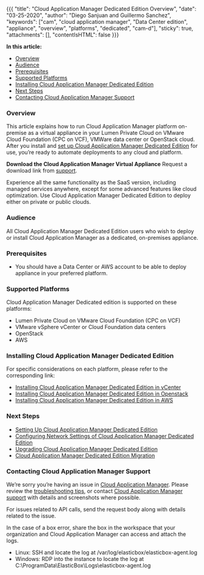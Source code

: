 {{{
"title": "Cloud Application Manager Dedicated Edition Overview",
"date": "03-25-2020",
"author": "Diego Sanjuan and Guillermo Sanchez",
"keywords": ["cam", "cloud application manager", "Data Center edition", "appliance", "overview", "platforms", "dedicated", "cam-d"],
"sticky": true,
"attachments": [],
"contentIsHTML": false
}}}

**In this article:**

* [Overview](#overview)
* [Audience](#audience)
* [Prerequisites](#prerequisites)
* [Supported Platforms](#supported-platforms)
* [Installing Cloud Application Manager Dedicated Edition](#installing-cloud-application-manager-dedicated-edition)
* [Next Steps](#next-steps)
* [Contacting Cloud Application Manager Support](#contacting-cloud-application-manager-support)

### Overview

This article explains how to run Cloud Application Manager platform on-premise as a virtual appliance in your Lumen Private Cloud on VMware Cloud Foundation (CPC on VCF), VMWare data center or OpenStack cloud. After you install and [set up Cloud Application Manager Dedicated Edition](camd-initialsetup.md) for use, you’re ready to automate deployments to any cloud and platform.

**Download the Cloud Application Manager Virtual Appliance**
Request a download link from [support](mailto:incident@CenturyLink.com).

Experience all the same functionality as the SaaS version, including managed services anywhere, except for some advanced features like cloud optimization. Use Cloud Application Manager Dedicated Edition to deploy either on private or public clouds.

### Audience

All Cloud Application Manager Dedicated Edition users who wish to deploy or install Cloud Application Manager as a dedicated, on-premises appliance.

### Prerequisites

* You should have a Data Center or AWS account to be able to deploy appliance in your preferred platform.

### Supported Platforms

Cloud Application Manager Dedicated edition is supported on these platforms:

* Lumen Private Cloud on VMware Cloud Foundation (CPC on VCF)
* VMware vSphere vCenter or Cloud Foundation data centers
* OpenStack
* AWS

### Installing Cloud Application Manager Dedicated Edition

For specific considerations on each platform, please refer to the corresponding link:

* [Installing Cloud Application Manager Dedicated Edition in vCenter](camd-vsphere.md)
* [Installing Cloud Application Manager Dedicated Edition in Openstack](camd-openstack.md)
* [Installing Cloud Application Manager Dedicated Edition in AWS](camd-with-aws-master-account.md)

### Next Steps

* [Setting Up Cloud Application Manager Dedicated Edition](camd-initialsetup.md)
* [Configuring Network Settings of Cloud Application Manager Dedicated Edition](camd-networking.md)
* [Upgrading Cloud Application Manager Dedicated Edition](camd-upgrading.md)
* [Cloud Application Manager Dedicated Edition Migration](camd-migration.md)

### Contacting Cloud Application Manager Support

We’re sorry you’re having an issue in [Cloud Application Manager](https://www.ctl.io/cloud-application-manager/). Please review the [troubleshooting tips](../Troubleshooting/troubleshooting-tips.md), or contact [Cloud Application Manager support](mailto:incident@CenturyLink.com) with details and screenshots where possible.

For issues related to API calls, send the request body along with details related to the issue.

In the case of a box error, share the box in the workspace that your organization and Cloud Application Manager can access and attach the logs.

* Linux: SSH and locate the log at /var/log/elasticbox/elasticbox-agent.log
* Windows: RDP into the instance to locate the log at C:\ProgramData\ElasticBox\Logs\elasticbox-agent.log
